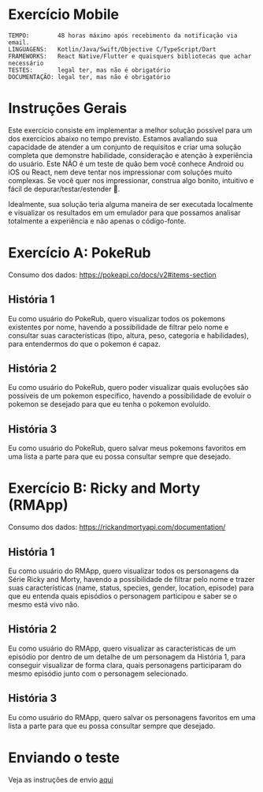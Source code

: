 # Exercício Mobile

```
TEMPO:        48 horas máximo após recebimento da notificação via email.
LINGUAGENS:   Kotlin/Java/Swift/Objective C/TypeScript/Dart
FRAMEWORKS:   React Native/Flutter e quaisquers bibliotecas que achar necessário
TESTES:       legal ter, mas não é obrigatório
DOCUMENTAÇÃO: legal ter, mas não é obrigatório
```

# Instruções Gerais

Este exercício consiste em implementar a melhor solução possível para um dos exercícios abaixo no tempo previsto. Estamos avaliando sua capacidade de atender a um conjunto de requisitos e criar uma solução completa que demonstre habilidade, consideração e atenção à experiência do usuário. Este NÃO é um teste de quão bem você conhece Android ou iOS ou React, nem deve tentar nos impressionar com soluções muito complexas. Se você quer nos impressionar, construa algo bonito, intuitivo e fácil de depurar/testar/estender 🫡.

Idealmente, sua solução teria alguma maneira de ser executada localmente e visualizar os resultados em um emulador para que possamos analisar totalmente a experiência e não apenas o código-fonte.

# Exercício A: PokeRub

Consumo dos dados: https://pokeapi.co/docs/v2#items-section

## História 1

Eu como usuário do PokeRub, quero visualizar todos os pokemons existentes por nome, havendo a possibilidade de filtrar pelo nome e consultar suas características (tipo, altura, peso, categoria e habilidades), para entendermos do que o pokemon é capaz.

## História 2

Eu como usuário do PokeRub, quero poder visualizar quais evoluções são possíveis de um pokemon específico, havendo a possibilidade de evoluir o pokemon se desejado para que eu tenha o pokemon evoluído.

## História 3

Eu como usuário do PokeRub, quero salvar meus pokemons favoritos em uma lista a parte para que eu possa consultar sempre que desejado.

# Exercício B: Ricky and Morty (RMApp)

Consumo dos dados: https://rickandmortyapi.com/documentation/

## História 1

Eu como usuário do RMApp, quero visualizar todos os personagens da Série Ricky and Morty, havendo a possibilidade de filtrar pelo nome e trazer suas características (name, status, species, gender, location, episode) para que eu entenda quais episódios o personagem participou e saber se o mesmo está vivo não.

## História 2

Eu como usuário do RMApp, quero visualizar as características de um episódio por dentro de um detalhe de um personagem da História 1, para conseguir visualizar de forma clara, quais personagens participaram do mesmo episódio junto com o personagem selecionado.

## História 3

Eu como usuário do RMApp, quero salvar os personagens favoritos em uma lista a parte para que eu possa consultar sempre que desejado.


# Enviando o teste

Veja as instruções de envio [aqui](https://github.com/rubcube/hiring-exercises/blob/master/README.md)